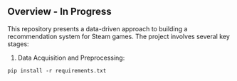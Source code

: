 ## Overview - In Progress
This repository presents a data-driven approach to building a recommendation system for Steam games. The project involves several key stages:

1. Data Acquisition and Preprocessing:



```
pip install -r requirements.txt
```